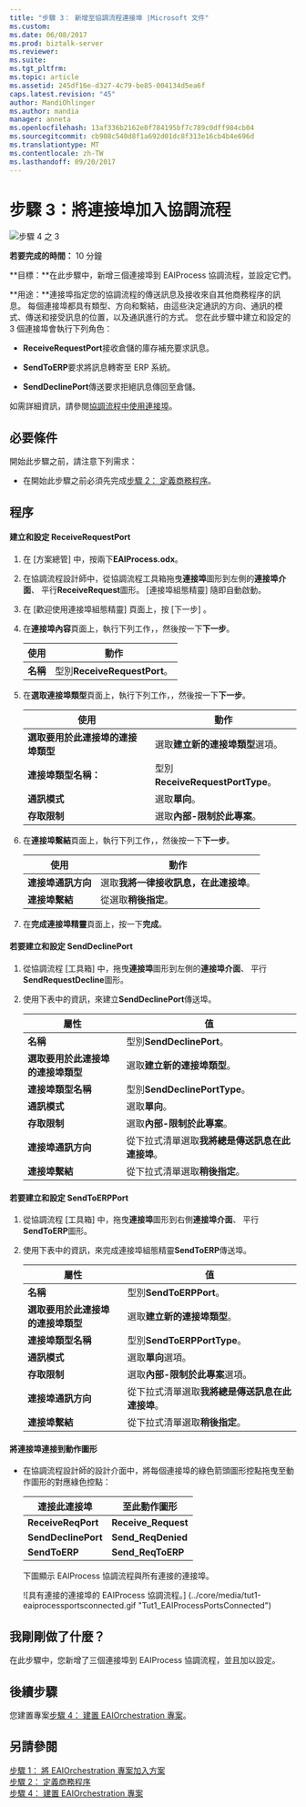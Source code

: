 ```yaml
---
title: "步驟 3： 新增至協調流程連接埠 |Microsoft 文件"
ms.custom: 
ms.date: 06/08/2017
ms.prod: biztalk-server
ms.reviewer: 
ms.suite: 
ms.tgt_pltfrm: 
ms.topic: article
ms.assetid: 245df16e-d327-4c79-be85-004134d5ea6f
caps.latest.revision: "45"
author: MandiOhlinger
ms.author: mandia
manager: anneta
ms.openlocfilehash: 13af336b2162e0f784195bf7c789c0dff984cb04
ms.sourcegitcommit: cb908c540d8f1a692d01dc8f313e16cb4b4e696d
ms.translationtype: MT
ms.contentlocale: zh-TW
ms.lasthandoff: 09/20/2017
---
```

# <a name="step-3-add-ports-to-the-orchestration"></a>步驟 3：將連接埠加入協調流程
![步驟 4 之 3](../adapters-and-accelerators/adapter-oracle-ebs/media/step-3of4.gif "Step_3of4")  
  
 **若要完成的時間：** 10 分鐘  
  
 **目標：**在此步驟中，新增三個連接埠到 EAIProcess 協調流程，並設定它們。  
  
 **用途：**連接埠指定您的協調流程的傳送訊息及接收來自其他商務程序的訊息。 每個連接埠都具有類型、方向和繫結，由這些決定通訊的方向、通訊的模式、傳送和接受訊息的位置，以及通訊進行的方式。 您在此步驟中建立和設定的 3 個連接埠會執行下列角色：  
  
-   **ReceiveRequestPort**接收倉儲的庫存補充要求訊息。  
  
-   **SendToERP**要求將訊息轉寄至 ERP 系統。  
  
-   **SendDeclinePort**傳送要求拒絕訊息傳回至倉儲。  
  
 如需詳細資訊，請參閱[協調流程中使用連接埠](../core/using-ports-in-orchestrations.md)。  
  
## <a name="prerequisites"></a>必要條件  
 開始此步驟之前，請注意下列需求：  
  
-   在開始此步驟之前必須先完成[步驟 2： 定義商務程序](../core/step-2-define-the-business-process.md)。  
  
## <a name="procedures"></a>程序  
  
#### <a name="to-create-and-configure-receiverequestport"></a>建立和設定 ReceiveRequestPort  
  
1.  在 [方案總管] 中，按兩下**EAIProcess.odx**。  
  
2.  在協調流程設計師中，從協調流程工具箱拖曳**連接埠**圖形到左側的**連接埠介面**、 平行**ReceiveRequest**圖形。 [連接埠組態精靈] 隨即自動啟動。  
  
3.  在 [歡迎使用連接埠組態精靈]  頁面上，按 [下一步] 。  
  
4.  在**連接埠內容**頁面上，執行下列工作，，然後按一下**下一步**。  
  
    |使用|動作|  
    |--------------|----------------|  
    |**名稱**|型別**ReceiveRequestPort**。|  
  
5.  在**選取連接埠類型**頁面上，執行下列工作，，然後按一下**下一步**。  
  
    |使用|動作|  
    |--------------|----------------|  
    |**選取要用於此連接埠的連接埠類型**|選取**建立新的連接埠類型**選項。|  
    |**連接埠類型名稱：**|型別**ReceiveRequestPortType**。|  
    |**通訊模式**|選取**單向**。|  
    |**存取限制**|選取**內部-限制於此專案**。|  
  
6.  在**連接埠繫結**頁面上，執行下列工作，，然後按一下**下一步**。  
  
    |使用|動作|  
    |--------------|----------------|  
    |**連接埠通訊方向**|選取**我將一律接收訊息，在此連接埠**。|  
    |**連接埠繫結**|從選取**稍後指定**。|  
  
7.  在**完成連接埠精靈**頁面上，按一下**完成**。  
  
#### <a name="to-create-and-configure-senddeclineport"></a>若要建立和設定 SendDeclinePort  
  
1.  從協調流程 [工具箱] 中，拖曳**連接埠**圖形到左側的**連接埠介面**、 平行**SendRequestDecline**圖形。  
  
2.  使用下表中的資訊，來建立**SendDeclinePort**傳送埠。  
  
    |屬性|值|  
    |--------------|-----------|  
    |**名稱**|型別**SendDeclinePort**。|  
    |**選取要用於此連接埠的連接埠類型**|選取**建立新的連接埠類型**。|  
    |**連接埠類型名稱**|型別**SendDeclinePortType**。|  
    |**通訊模式**|選取**單向**。|  
    |**存取限制**|選取**內部-限制於此專案**。|  
    |**連接埠通訊方向**|從下拉式清單選取**我將總是傳送訊息在此連接埠**。|  
    |**連接埠繫結**|從下拉式清單選取**稍後指定**。|  
  
#### <a name="to-create-and-configure-sendtoerpport"></a>若要建立和設定 SendToERPPort  
  
1.  從協調流程 [工具箱] 中，拖曳**連接埠**圖形到右側**連接埠介面**、 平行**SendToERP**圖形。  
  
2.  使用下表中的資訊，來完成連接埠組態精靈**SendToERP**傳送埠。  
  
    |屬性|值|  
    |--------------|-----------|  
    |**名稱**|型別**SendToERPPort**。|  
    |**選取要用於此連接埠的連接埠類型**|選取**建立新的連接埠類型**。|  
    |**連接埠類型名稱**|型別**SendToERPPortType**。|  
    |**通訊模式**|選取**單向**選項。|  
    |**存取限制**|選取**內部-限制於此專案**選項。|  
    |**連接埠通訊方向**|從下拉式清單選取**我將總是傳送訊息在此連接埠**。|  
    |**連接埠繫結**|從下拉式清單選取**稍後指定**。|  
  
#### <a name="to-connect-the-ports-to-the-action-shapes"></a>將連接埠連接到動作圖形  
  
-   在協調流程設計師的設計介面中，將每個連接埠的綠色箭頭圖形控點拖曳至動作圖形的對應綠色控點：  
  
    |連接此連接埠|至此動作圖形|  
    |-----------------------|--------------------------|  
    |**ReceiveReqPort**|**Receive_Request**|  
    |**SendDeclinePort**|**Send_ReqDenied**|  
    |**SendToERP**|**Send_ReqToERP**|  
  
     下圖顯示 EAIProcess 協調流程與所有連接的連接埠。  
  
     ![具有連接的連接埠的 EAIProcess 協調流程。] (../core/media/tut1-eaiprocessportsconnected.gif "Tut1_EAIProcessPortsConnected")  
  
## <a name="what-did-i-just-do"></a>我剛剛做了什麼？  
 在此步驟中，您新增了三個連接埠到 EAIProcess 協調流程，並且加以設定。  
  
## <a name="next-steps"></a>後續步驟  
 您建置專案[步驟 4： 建置 EAIOrchestration 專案](../core/step-4-build-the-eaiorchestration-project.md)。  
  
## <a name="see-also"></a>另請參閱  
 [步驟 1： 將 EAIOrchestration 專案加入方案](../core/step-1-add-eaiorchestration-project-to-the-solution.md)   
 [步驟 2： 定義商務程序](../core/step-2-define-the-business-process.md)   
 [步驟 4： 建置 EAIOrchestration 專案](../core/step-4-build-the-eaiorchestration-project.md)